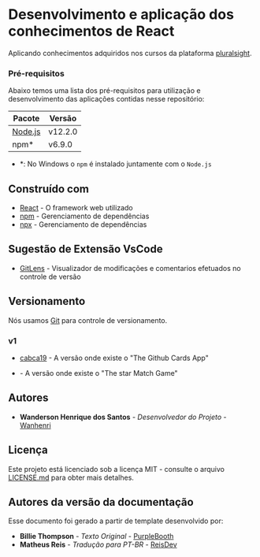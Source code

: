 # Desenvolvimento e aplicação dos conhecimentos de React

Aplicando conhecimentos adquiridos nos cursos da plataforma [pluralsight](https://app.pluralsight.com).


### Pré-requisitos

Abaixo temos uma lista dos pré-requisitos para utilização e desenvolvimento das aplicações contidas nesse repositório:

| Pacote                                                         | Versão  |
| -------------------------------------------------------------- | ------- |
| [Node.js](https://nodejs.org/dist/)                            | v12.2.0 |
| npm*                                                           | v6.9.0  |

* *: No Windows o `npm` é instalado juntamente com o `Node.js`

## Construído com

* [React](https://pt-br.reactjs.org/) - O framework web utilizado
* [npm](https://www.npmjs.com/) - Gerenciamento de dependências
* [npx](https://www.npmjs.com/package/npx) - Gerenciamento de dependências


## Sugestão de Extensão VsCode

* [GitLens](https://gitlens.amod.io/) - Visualizador de modificações e comentarios efetuados no controle de versão

## Versionamento

Nós usamos [Git](https://git-scm.com/) para controle de versionamento.

### v1
* [cabca19](https://github.com/Wanhenri/praticandoReact/commit/cabca197358b94ce0c72e6a09849e322a3066e7c) - A versão onde existe o "The Github Cards App"

* []() - A versão onde existe o "The star Match Game"

## Autores

* **Wanderson Henrique dos Santos** - *Desenvolvedor do Projeto* - [Wanhenri](https://github.com/Wanhenri)

## Licença

Este projeto está licenciado sob a licença MIT - consulte o arquivo [LICENSE.md](https://github.com/Wanhenri/praticandoReact/blob/master/LICENSE) para obter mais detalhes.



## Autores da versão da documentação

Esse documento foi gerado a partir de template desenvolvido por:

* **Billie Thompson** - *Texto Original* - [PurpleBooth](https://github.com/PurpleBooth)
* **Matheus Reis** - *Tradução para PT-BR* - [ReisDev](https://github.com/reisdev)


